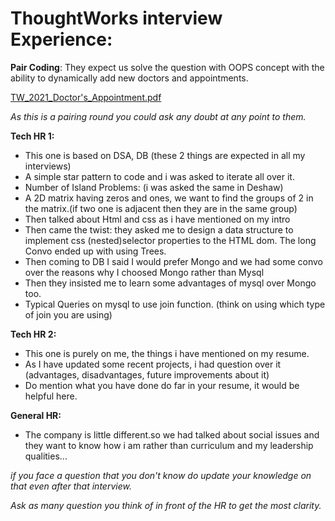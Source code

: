 # ThoughtWorks interview Experience:
 
**Pair Coding**:
   They expect us solve the question with OOPS concept with the ability to dynamically add new doctors and appointments.
   
   [TW_2021_Doctor's_Appointment.pdf](https://github.com/GCT-Open-Source-Community/Interview-Experience-2021/files/6385542/TW_2021_Doctor.s_Appointment.pdf)

 
*As this is a pairing round you could ask any doubt at any point to them.*

**Tech HR 1:**
- This one is based on DSA, DB (these 2 things are expected in all my interviews)
- A simple star pattern to code and i was asked to iterate all over it.
- Number of Island Problems: (i was asked the same in Deshaw)
- A 2D matrix having zeros and ones, we want to find the groups of 2 in the matrix.(if two one is adjacent then they are in the same group)
- Then talked about Html and css as i have mentioned on my intro 
- Then came the twist: they asked me to design a data structure to implement css (nested)selector properties to the HTML dom. The long Convo ended up with using Trees.
- Then coming to DB I said I would prefer Mongo and we had some convo over the reasons why I choosed Mongo rather than Mysql
- Then they insisted me to learn some advantages of mysql over Mongo too.
- Typical Queries on mysql to use join function. (think on using which type of join you are using)

**Tech HR 2:**
- This one is purely on me, the things i have mentioned on my resume.
- As I have updated some recent projects, i had question over it (advantages, disadvantages, future improvements about it)
- Do mention what you have done do far in your resume, it would be helpful here.

**General HR:**
- The company is little different.so we had talked about social issues and they want to know how i am rather than curriculum and my leadership qualities...

*if you face a question that you don't know do update your knowledge on that even after that interview.*

*Ask as many question you think of in front of the HR to get the most clarity.*
